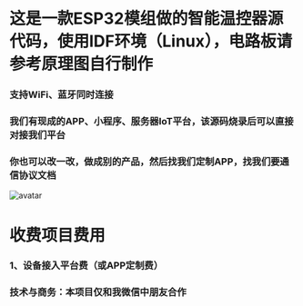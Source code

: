 # 这是一款ESP32模组做的智能温控器源代码，使用IDF环境（Linux），电路板请参考原理图自行制作
### 支持WiFi、蓝牙同时连接
### 我们有现成的APP、小程序、服务器IoT平台，该源码烧录后可以直接对接我们平台
### 你也可以改一改，做成别的产品，然后找我们定制APP，找我们要通信协议文档

![avatar](./images/esp32.png)

# 收费项目费用
### 1、设备接入平台费（或APP定制费）
### 技术与商务：本项目仅和我微信中朋友合作